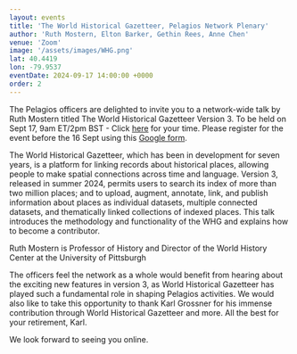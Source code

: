 ```yaml
---
layout: events
title: 'The World Historical Gazetteer, Pelagios Network Plenary'
author: 'Ruth Mostern, Elton Barker, Gethin Rees, Anne Chen'
venue: 'Zoom'
image: '/assets/images/WHG.png'
lat: 40.4419
lon: -79.9537
eventDate: 2024-09-17 14:00:00 +0000
order: 2
--- 
```


The Pelagios officers are delighted to invite you to a network-wide talk by Ruth Mostern titled The World Historical Gazetteer Version 3. To be held on Sept 17, 9am ET/2pm BST - Click [here](https://mytime.io/2pm/BST) for your time.
Please register for the event before the 16 Sept using this [Google form](https://forms.gle/bxwMsoypUigWKa6h9).

The World Historical Gazetteer, which has been in development for seven years, is a platform for linking records about historical places, allowing people to make spatial connections across time and language.  Version 3, released in summer 2024, permits users to search its index of more than two million places; and to upload, augment, annotate, link, and publish information about places as individual datasets, multiple connected datasets, and thematically linked collections of indexed places.  This talk introduces the methodology and functionality of the WHG and explains how to become a contributor.

Ruth Mostern is Professor of History and Director of the World History Center at the University of Pittsburgh

The officers feel the network as a whole would benefit from hearing about the exciting new features in version 3, as World Historical Gazetteer has played such a fundamental role in shaping Pelagios activities. We would also like to take this opportunity to thank Karl Grossner for his immense contribution through World Historical Gazetteer and more. All the best for your retirement, Karl.

We look forward to seeing you online.
